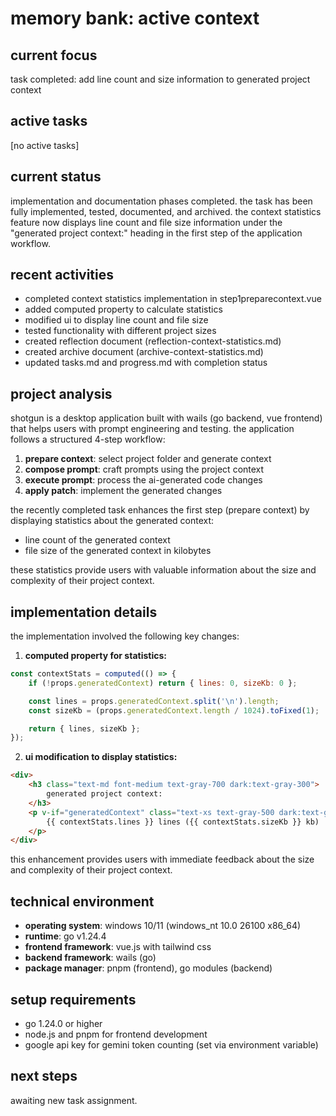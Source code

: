 # memory bank: active context

## current focus

task completed: add line count and size information to generated project context

## active tasks

[no active tasks]

## current status

implementation and documentation phases completed. the task has been fully implemented, tested, documented, and archived. the context statistics feature now displays line count and file size information under the "generated project context:" heading in the first step of the application workflow.

## recent activities

- completed context statistics implementation in step1preparecontext.vue
- added computed property to calculate statistics
- modified ui to display line count and file size
- tested functionality with different project sizes
- created reflection document (reflection-context-statistics.md)
- created archive document (archive-context-statistics.md)
- updated tasks.md and progress.md with completion status

## project analysis

shotgun is a desktop application built with wails (go backend, vue frontend) that helps users with prompt engineering and testing. the application follows a structured 4-step workflow:

1. **prepare context**: select project folder and generate context
2. **compose prompt**: craft prompts using the project context
3. **execute prompt**: process the ai-generated code changes
4. **apply patch**: implement the generated changes

the recently completed task enhances the first step (prepare context) by displaying statistics about the generated context:
- line count of the generated context
- file size of the generated context in kilobytes

these statistics provide users with valuable information about the size and complexity of their project context.

## implementation details

the implementation involved the following key changes:

1. **computed property for statistics:**
```javascript
const contextStats = computed(() => {
    if (!props.generatedContext) return { lines: 0, sizeKb: 0 };

    const lines = props.generatedContext.split('\n').length;
    const sizeKb = (props.generatedContext.length / 1024).toFixed(1);

    return { lines, sizeKb };
});
```

2. **ui modification to display statistics:**
```html
<div>
    <h3 class="text-md font-medium text-gray-700 dark:text-gray-300">
        generated project context:
    </h3>
    <p v-if="generatedContext" class="text-xs text-gray-500 dark:text-gray-400">
        {{ contextStats.lines }} lines ({{ contextStats.sizeKb }} kb)
    </p>
</div>
```

this enhancement provides users with immediate feedback about the size and complexity of their project context.

## technical environment

- **operating system**: windows 10/11 (windows_nt 10.0 26100 x86_64)
- **runtime**: go v1.24.4
- **frontend framework**: vue.js with tailwind css
- **backend framework**: wails (go)
- **package manager**: pnpm (frontend), go modules (backend)

## setup requirements

- go 1.24.0 or higher
- node.js and pnpm for frontend development
- google api key for gemini token counting (set via environment variable)

## next steps

awaiting new task assignment.
